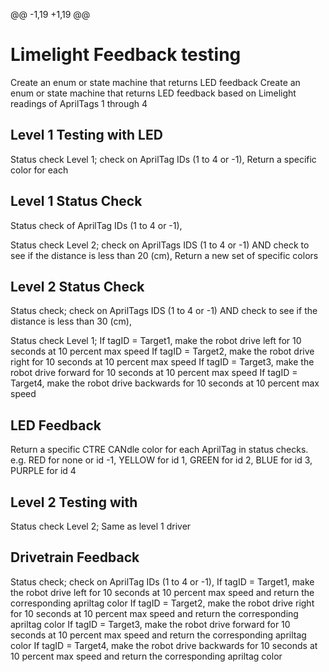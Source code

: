 @@ -1,19 +1,19 @@
# Limelight Feedback testing
Create an enum or state machine that returns LED feedback
Create an enum or state machine that returns LED feedback based on Limelight readings of AprilTags 1 through 4

## Level 1 Testing with LED
Status check Level 1; check on AprilTag IDs (1 to 4 or -1),
    Return a specific color for each
## Level 1 Status Check
Status check of AprilTag IDs (1 to 4 or -1),

Status check Level 2; check on AprilTags IDS (1 to 4 or -1) AND check to see if the distance is less than 20 (cm),
    Return a new set of specific colors
## Level 2 Status Check
Status check; check on AprilTags IDS (1 to 4 or -1) AND check to see if the distance is less than 30 (cm),

Status check Level 1;
    If tagID = Target1, make the robot drive left for 10 seconds at 10 percent max speed
    If tagID = Target2, make the robot drive right for 10 seconds at 10 percent max speed
    If tagID = Target3, make the robot drive forward for 10 seconds at 10 percent max speed
    If tagID = Target4, make the robot drive backwards for 10 seconds at 10 percent max speed
## LED Feedback
Return a specific CTRE CANdle color for each AprilTag in status checks. e.g. RED for none or id -1, YELLOW for id 1, GREEN for id 2, BLUE for id 3, PURPLE for id 4

## Level 2 Testing with 
Status check Level 2;
    Same as level 1 driver

## Drivetrain Feedback
Status check; check on AprilTag IDs (1 to 4 or -1),
    If tagID = Target1, make the robot drive left for 10 seconds at 10 percent max speed and return the corresponding apriltag color
    If tagID = Target2, make the robot drive right for 10 seconds at 10 percent max speed and return the corresponding apriltag color
    If tagID = Target3, make the robot drive forward for 10 seconds at 10 percent max speed and return the corresponding apriltag color
    If tagID = Target4, make the robot drive backwards for 10 seconds at 10 percent max speed and return the corresponding apriltag color